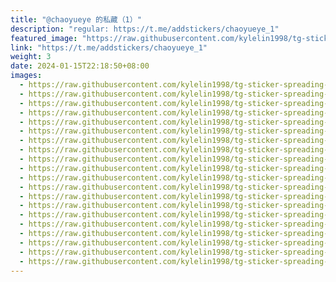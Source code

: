 ```yaml
---
title: "@chaoyueye 的私藏（1）"
description: "regular: https://t.me/addstickers/chaoyueye_1"
featured_image: "https://raw.githubusercontent.com/kylelin1998/tg-sticker-spreading-worldwide-images/main/img/fe50f47e-aa97-4ae0-b856-5ef5851d1f0b.jpg"
link: "https://t.me/addstickers/chaoyueye_1"
weight: 3
date: 2024-01-15T22:18:50+08:00
images:
  - https://raw.githubusercontent.com/kylelin1998/tg-sticker-spreading-worldwide-images/main/img/fe50f47e-aa97-4ae0-b856-5ef5851d1f0b.jpg
  - https://raw.githubusercontent.com/kylelin1998/tg-sticker-spreading-worldwide-images/main/img/4bfab084-a68b-4188-a8b7-2fd5129c67e4.jpg
  - https://raw.githubusercontent.com/kylelin1998/tg-sticker-spreading-worldwide-images/main/img/c6bb99d4-b1bf-4a71-a39e-7a9f35a7aaac.jpg
  - https://raw.githubusercontent.com/kylelin1998/tg-sticker-spreading-worldwide-images/main/img/fbee45aa-c70c-47bf-9c4e-6dcf17451d7e.jpg
  - https://raw.githubusercontent.com/kylelin1998/tg-sticker-spreading-worldwide-images/main/img/07f61cce-c87d-4e54-8047-b1995aee92fb.jpg
  - https://raw.githubusercontent.com/kylelin1998/tg-sticker-spreading-worldwide-images/main/img/80cfbdc2-f3b7-4c4a-8a8b-8546d8cdffcb.jpg
  - https://raw.githubusercontent.com/kylelin1998/tg-sticker-spreading-worldwide-images/main/img/4dff3838-c85b-4854-85fb-613aca46d97c.jpg
  - https://raw.githubusercontent.com/kylelin1998/tg-sticker-spreading-worldwide-images/main/img/7258aec1-3935-4e9c-9fc5-b905853d631e.jpg
  - https://raw.githubusercontent.com/kylelin1998/tg-sticker-spreading-worldwide-images/main/img/f3db5b7c-328c-486b-a7fb-11c167829af1.jpg
  - https://raw.githubusercontent.com/kylelin1998/tg-sticker-spreading-worldwide-images/main/img/91785151-6b19-4073-a173-9d7770a7c7fd.jpg
  - https://raw.githubusercontent.com/kylelin1998/tg-sticker-spreading-worldwide-images/main/img/0d85e988-46b6-4d54-bb36-3ee86b4857fe.jpg
  - https://raw.githubusercontent.com/kylelin1998/tg-sticker-spreading-worldwide-images/main/img/18070519-71dd-4029-a1f2-80ac8b30af88.jpg
  - https://raw.githubusercontent.com/kylelin1998/tg-sticker-spreading-worldwide-images/main/img/74de9a02-9710-40c0-992b-57e63cbf15cc.jpg
  - https://raw.githubusercontent.com/kylelin1998/tg-sticker-spreading-worldwide-images/main/img/9424e9e8-d65b-4bd4-806f-b23d03b8ab35.jpg
  - https://raw.githubusercontent.com/kylelin1998/tg-sticker-spreading-worldwide-images/main/img/f4543cd8-7fe6-4691-9ab0-17610d1ab543.jpg
  - https://raw.githubusercontent.com/kylelin1998/tg-sticker-spreading-worldwide-images/main/img/bff19bb7-1663-4cf3-b8a9-3aad614ef736.jpg
  - https://raw.githubusercontent.com/kylelin1998/tg-sticker-spreading-worldwide-images/main/img/8c6f9abf-df21-4946-974b-1043747599d1.jpg
  - https://raw.githubusercontent.com/kylelin1998/tg-sticker-spreading-worldwide-images/main/img/9164e4b8-8082-4f66-8265-122ac16d0ec4.jpg
  - https://raw.githubusercontent.com/kylelin1998/tg-sticker-spreading-worldwide-images/main/img/38fd8adf-5c74-4b8e-b01e-d72a4ba7a493.jpg
  - https://raw.githubusercontent.com/kylelin1998/tg-sticker-spreading-worldwide-images/main/img/2d1839e7-5963-4586-97e2-30f8930e2b36.jpg
---
```

